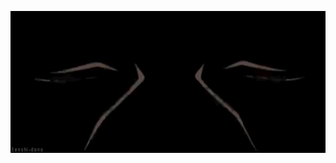 <!-- ![image](https://github.com/redhathacker/redhathacker/blob/master/dino.gif) -->
<!-- ![image](https://github.com/redhathacker/redhathacker/blob/master/NmhO.gif) -->

<p align="center">
  <img width="800" src="https://github.com/redhathacker/redhathacker/blob/master/NmhO.gif">
</p>
